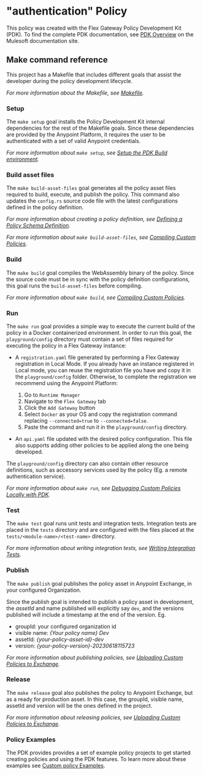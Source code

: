 # "authentication" Policy

This policy was created with the Flex Gateway Policy Development Kit (PDK). To find the complete PDK documentation, see [PDK Overview](https://docs.mulesoft.com/pdk/latest/policies-pdk-overview) on the Mulesoft documentation site.


## Make command reference
This project has a Makefile that includes different goals that assist the developer during the policy development lifecycle.

*For more information about the Makefile, see [Makefile](https://docs.mulesoft.com/pdk/latest/policies-pdk-create-project#makefile).*

### Setup
The `make setup` goal installs the Policy Development Kit internal dependencies for the rest of the Makefile goals.
Since these dependencies are provided by the Anypoint Platform, it requires the user to be authenticated with a set of valid Anypoint credentials.

*For more information about `make setup`, see [Setup the PDK Build environment](https://docs.mulesoft.com/pdk/latest/policies-pdk-create-project#setup-the-pdk-build-environment).*

### Build asset files
The `make build-asset-files` goal generates all the policy asset files required to build, execute, and publish the policy. This command also updates the `config.rs` source code file with the latest configurations defined in the policy definition.

*For more information about creating a policy definition, see [Defining a Policy Schema Definition](https://docs.mulesoft.com/pdk/latest/policies-pdk-create-schema-definition).*

*For more information about `make build-asset-files`, see [Compiling Custom Policies](https://docs.mulesoft.com/pdk/latest/policies-pdk-compile-policies).*

### Build
The `make build` goal compiles the WebAssembly binary of the policy.
Since the source code must be in sync with the policy definition configurations, this goal runs the `build-asset-files` before compiling.

*For more information about `make build`, see [Compiling Custom Policies](https://docs.mulesoft.com/pdk/latest/policies-pdk-compile-policies).*

### Run
The `make run` goal provides a simple way to execute the current build of the policy in a Docker containerized environment. In order to run this goal, the `playground/config` directory must contain a set of files required for executing the policy in a Flex Gateway instance:
- A `registration.yaml` file generated by performing a Flex Gateway registration in Local Mode. If you already have an instance registered in Local mode, you can reuse the registration file you have and copy it in the `playground/config` folder.
Otherwise, to complete the registration we recommend using the Anypoint Platform:
    1. Go to `Runtime Manager`
    2. Navigate to the `Flex Gateway` tab
    3. Click the `Add Gateway` button
    4. Select `Docker` as your OS and copy the registration command replacing `--connected=true` to `--connected=false`.
    5. Paste the command and run it in the `playground/config` directory.

- An `api.yaml` file updated with the desired policy configuration. This file also supports adding other policies to be applied along the one being developed.

The `playground/config` directory can also contain other resource definitions, such as accessory services used by the policy (Eg. a remote authentication service).

*For more information about `make run`, see [Debugging Custom Policies Locally with PDK](https://docs.mulesoft.com/pdk/latest/policies-pdk-debug-local).*

### Test
The `make test` goal runs unit tests and integration tests. Integration tests are placed in the `tests` directory and are configured with the files placed at the
`tests/<module-name>/<test-name>` directory.

*For more information about writing integration tests, see [Writing Integration Tests](https://docs.mulesoft.com/pdk/latest/policies-pdk-integration-tests).*

### Publish
The `make publish` goal publishes the policy asset in Anypoint Exchange, in your configured Organization.

Since the publish goal is intended to publish a policy asset in development, the _assetId_ and name published will explicitly say `dev`, and the versions published will include a timestamp at the end of the version. Eg.
- groupId: your configured organization id
- visible name: _{Your policy name} Dev_
- assetId: _{your-policy-asset-id}-dev_
- version: _{your-policy-version}-20230618115723_

*For more information about publishing policies, see [Uploading Custom Policies to Exchange](https://docs.mulesoft.com/pdk/latest/policies-pdk-publish-policies).*

### Release
The `make release` goal also publishes the policy to Anypoint Exchange, but as a ready for production asset. In this case, the groupId, visible name, assetId and version will be the ones defined in the project.

*For more information about releasing policies, see [Uploading Custom Policies to Exchange](https://docs.mulesoft.com/pdk/latest/policies-pdk-publish-policies).*


### Policy Examples

The PDK provides provides a set of example policy projects to get started creating policies and using the PDK features. To learn more about these examples see [Custom policy Examples](https://docs.mulesoft.com/pdk/latest/policies-pdk-policy-templates).
